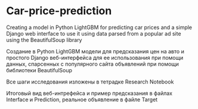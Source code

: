 # Car-price-prediction
Creating a model in Python LightGBM for predicting car prices and a simple Django web interface to use it using data parsed from a popular ad site using the BeautifulSoup library

Создание в Python LightGBM модели для предсказания цен на авто и простого Django веб-интерфейса для ее использования при помощи данных, спарсенных с популярного сайта объявлений при помощи библиотеки BeautifulSoup 

Все шаги исследования изложены в тетрадке Research Notebook

Итоговый вид веб-интрефейса и пример предсказания в файлах Interface и Prediction, реальное объявление в файле Target
